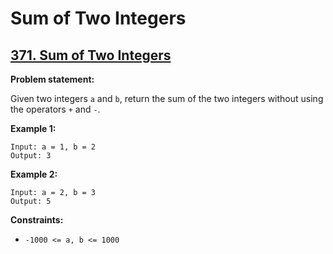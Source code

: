 # Sum of Two Integers

## [371. Sum of Two Integers](https://leetcode.com/problems/sum-of-two-integers/)

**Problem statement:**

Given two integers `a` and `b`, return the sum of the two integers without using the operators `+` and `-`.

**Example 1:**

```
Input: a = 1, b = 2
Output: 3
```

**Example 2:**

```
Input: a = 2, b = 3
Output: 5
```

**Constraints:**

* `-1000 <= a, b <= 1000`
